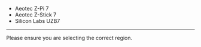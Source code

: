 * Aeotec Z-Pi 7
* Aeotec Z-Stick 7
* Silicon Labs UZB7

----

Please ensure you are selecting the correct region.
